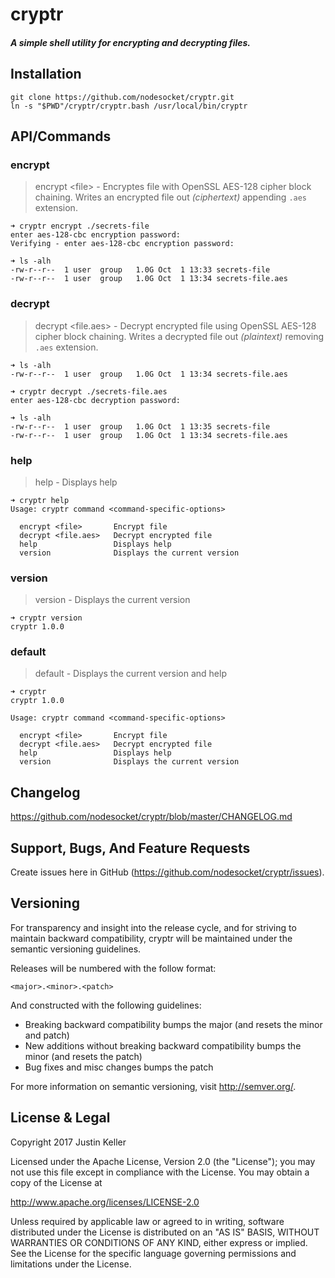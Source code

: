 # cryptr

##### A simple shell utility for encrypting and decrypting files.

## Installation

```
git clone https://github.com/nodesocket/cryptr.git
ln -s "$PWD"/cryptr/cryptr.bash /usr/local/bin/cryptr
```

## API/Commands

### encrypt

> encrypt \<file\> - Encryptes file with OpenSSL AES-128 cipher block chaining. Writes an encrypted file out *(ciphertext)* appending `.aes` extension.

```
➜ cryptr encrypt ./secrets-file
enter aes-128-cbc encryption password:
Verifying - enter aes-128-cbc encryption password:
```

```
➜ ls -alh
-rw-r--r--  1 user  group   1.0G Oct  1 13:33 secrets-file
-rw-r--r--  1 user  group   1.0G Oct  1 13:34 secrets-file.aes
```


### decrypt

> decrypt \<file.aes\> - Decrypt encrypted file using OpenSSL AES-128 cipher block chaining. Writes a decrypted file out *(plaintext)* removing `.aes` extension.

```
➜ ls -alh
-rw-r--r--  1 user  group   1.0G Oct  1 13:34 secrets-file.aes
```

```
➜ cryptr decrypt ./secrets-file.aes
enter aes-128-cbc decryption password:
```

```
➜ ls -alh
-rw-r--r--  1 user  group   1.0G Oct  1 13:35 secrets-file
-rw-r--r--  1 user  group   1.0G Oct  1 13:34 secrets-file.aes
```

### help

> help - Displays help

```
➜ cryptr help
Usage: cryptr command <command-specific-options>

  encrypt <file>       Encrypt file
  decrypt <file.aes>   Decrypt encrypted file
  help                 Displays help
  version              Displays the current version

```

### version

> version - Displays the current version

```
➜ cryptr version
cryptr 1.0.0
```

### default

> default - Displays the current version and help

```
➜ cryptr
cryptr 1.0.0

Usage: cryptr command <command-specific-options>

  encrypt <file>       Encrypt file
  decrypt <file.aes>   Decrypt encrypted file
  help                 Displays help
  version              Displays the current version

```

## Changelog

https://github.com/nodesocket/cryptr/blob/master/CHANGELOG.md

## Support, Bugs, And Feature Requests

Create issues here in GitHub (https://github.com/nodesocket/cryptr/issues).

## Versioning

For transparency and insight into the release cycle, and for striving to maintain backward compatibility, cryptr will be maintained under the semantic versioning guidelines.

Releases will be numbered with the follow format:

`<major>.<minor>.<patch>`

And constructed with the following guidelines:

+ Breaking backward compatibility bumps the major (and resets the minor and patch)
+ New additions without breaking backward compatibility bumps the minor (and resets the patch)
+ Bug fixes and misc changes bumps the patch

For more information on semantic versioning, visit http://semver.org/.

## License & Legal

Copyright 2017 Justin Keller

Licensed under the Apache License, Version 2.0 (the "License");
you may not use this file except in compliance with the License.
You may obtain a copy of the License at

http://www.apache.org/licenses/LICENSE-2.0

Unless required by applicable law or agreed to in writing, software
distributed under the License is distributed on an "AS IS" BASIS,
WITHOUT WARRANTIES OR CONDITIONS OF ANY KIND, either express or implied.
See the License for the specific language governing permissions and
limitations under the License.
